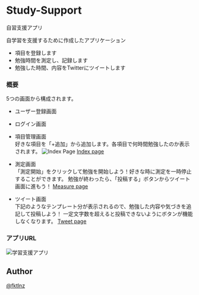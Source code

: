 # Study-Support
自習支援アプリ

自学習を支援するために作成したアプリケーション
- 項目を登録します
- 勉強時間を測定し、記録します
- 勉強した時間、内容をTwitterにツイートします

### 概要

5つの画面から構成されます。

- ユーザー登録画面
- ログイン画面
- 項目管理画面  
好きな項目を「+追加」から追加します。各項目で何時間勉強したのか表示されます。
![Index Page](https://gyazo.com/909793dd1a354981619b5299ae5d432a "サンプル")
[Index page](https://gyazo.com/909793dd1a354981619b5299ae5d432a)
  
- 測定画面  
「測定開始」をクリックして勉強を開始しよう！好きな時に測定を一時停止することができます。
勉強が終わったら、「投稿する」ボタンからツイート画面に進もう！
[Measure page](https://gyazo.com/5c8880da9a80e0459020aedf4b45f2ed)
  　　
- ツイート画面  
下記のようなテンプレート分が表示されるので、勉強した内容や気づきを追記して投稿しよう！
一定文字数を超えると投稿できないようにボタンが機能しなくなります。
[Tweet page](https://gyazo.com/345b6361b1adb5bb482722b9d5efaa0b)

### アプリURL

![学習支援アプリ](https://test.masashisite.com)

## Author

[@fktlnz](https://github.com/fktlnz)

